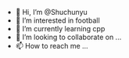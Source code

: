 - 👋 Hi, I’m @Shuchunyu
- 👀 I’m interested in football
- 🌱 I’m currently learning cpp
- 💞️ I’m looking to collaborate on ...
- 📫 How to reach me ...

<!---
Shuchunyu/Shuchunyu is a ✨ special ✨ repository because its `README.md` (this file) appears on your GitHub profile.
You can click the Preview link to take a look at your changes.
--->
